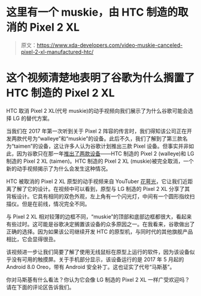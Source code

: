 # 这里有一个 muskie，由 HTC 制造的取消的 Pixel 2 XL

> 原文：<https://www.xda-developers.com/video-muskie-canceled-pixel-2-xl-manufactured-htc/>

# 这个视频清楚地表明了谷歌为什么搁置了 HTC 制造的 Pixel 2 XL

HTC 取消 Pixel 2 XL(代号 muskie)的动手视频向我们展示了为什么谷歌可能会选择 LG 的替代方案。

当我们在 2017 年第一次听到关于 Pixel 2 阵容的传言时，我们得知该公司正在开发两款代号为“walleye”和“muskie”的设备。此后不久，我们了解到了第三款名为“taimen”的设备，这让许多人认为谷歌计划推出三款 Pixel 设备。但事实并非如此，因为谷歌只在那一年[推出了两款设备](https://www.xda-developers.com/google-pixel-2-xl-announced-price/)——HTC 制造的 Pixel 2 (walleye)和 LG 制造的 Pixel 2 XL (taimen)。HTC 制造的 Pixel 2 XL (muskie)被完全取消，一个新的动手视频揭示了为什么会发生这种情况。

HTC 被取消的 Pixel 2 XL 原型的动手视频来自 YouTuber [花萼光](https://www.youtube.com/channel/UCbAxrU6PqawjLV2SfJrQbOg)，它让我们近距离了解了它的设计。在视频中可以看到，原型与 LG 制造的 Pixel 2 XL 分享了其背板设计。它具有相同的双色外观，左上角有一个闪光灯，中间有一个圆形指纹扫描仪。但是在前线，情况完全不同。

与 Pixel 2 XL 相对较薄的边框不同，“muskie”的顶部和底部边框都很大，看起来有些过时。这可能是谷歌决定搁置该设备的众多原因之一。在我看来，谷歌做出了正确的选择。因为如果该公司继续开发 HTC 的原型机，与同时代的其他旗舰产品相比，它会显得很丑。

该视频进一步让我们简要了解了使用无线鼠标在原型上运行的软件，因为该设备似乎没有可用的触摸屏。关于手机部分显示，该设备运行的是 2017 年 5 月起的 Android 8.0 Oreo，带有 Android 安全补丁。这也证实了代号“马斯基”。

你对马斯基有什么看法？你认为它会像 LG 制造的 Pixel 2 XL 一样广受欢迎吗？请在下面的评论区告诉我们。